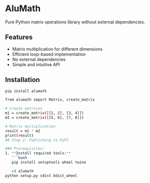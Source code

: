 # AluMath

Pure Python matrix operations library without external dependencies.

## Features
- Matrix multiplication for different dimensions
- Efficient loop-based implementation
- No external dependencies
- Simple and intuitive API

## Installation
```bash
pip install alumath

from alumath import Matrix, create_matrix

# Create matrices
m1 = create_matrix([[1, 2], [3, 4]])
m2 = create_matrix([[5, 6], [7, 8]])

# Matrix multiplication
result = m1 * m2
print(result)
## Step 2: Publishing to PyPI

### Prerequisites:
1. **Install required tools:**
   ```bash
   pip install setuptools wheel twine

   cd alumath
python setup.py sdist bdist_wheel
